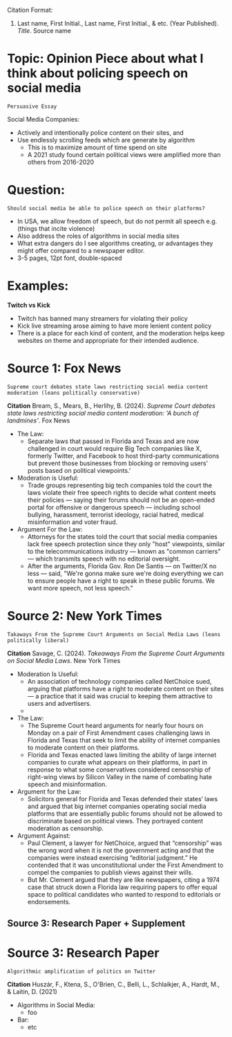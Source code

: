 Citation Format:
1. Last name, First Initial., Last name, First Initial., & etc. (Year Published). _Title_. Source name
# Topic: Opinion Piece about what I think about policing speech on social media
	Persuasive Essay
Social Media Companies:
- Actively and intentionally police content on their sites, and
- Use endlessly scrolling feeds which are generate by algorithm
	- This is to maximize amount of time spend on site
	- A 2021 study found certain political views were amplified more than others from 2016-2020




# Question:
	Should social media be able to police speech on their platforms?
- In USA, we allow freedom of speech, but do not permit all speech e.g. (things that incite violence)
- Also address the roles of algorithms in social media sites
- What extra dangers do I see algorithms creating, or advantages they might offer compared to a newspaper editor.
- 3-5 pages, 12pt font, double-spaced
# Examples:

__Twitch vs Kick__
- Twitch has banned many streamers for violating their policy
- Kick live streaming arose aiming to have more lenient content policy
- There is a place for each kind of content, and the moderation helps keep websites on theme and appropriate for their intended audience. 
# Source 1: Fox News
	Supreme court debates state laws restricting social media content moderation (leans politically conservative)
	
__Citation__
Bream, S., Mears, B., Herlihy, B. (2024). _Supreme Court debates state laws restricting social media content moderation: 'A bunch of landmines'_. Fox News

- The Law:
	- Separate laws that passed in Florida and Texas and are now challenged in court would require Big Tech companies like X, formerly Twitter, and Facebook to host third-party communications but prevent those businesses from blocking or removing users' posts based on political viewpoints.'
- Moderation is Useful:
	- Trade groups representing big tech companies told the court the laws violate their free speech rights to decide what content meets their policies — saying their forums should not be an open-ended portal for offensive or dangerous speech — including school bullying, harassment, terrorist ideology, racial hatred, medical misinformation and voter fraud.
- Argument For the Law:
	- Attorneys for the states told the court that social media companies lack free speech protection since they only "host" viewpoints, similar to the telecommunications industry — known as "common carriers" — which transmits speech with no editorial oversight.
	- After the arguments, Florida Gov. Ron De Santis — on Twitter/X no less — said, "We're gonna make sure we're doing everything we can to ensure people have a right to speak in these public forums. We want more speech, not less speech."
# Source 2: New York Times
	Takaways From the Supreme Court Arguments on Social Media Laws (leans politically liberal)

__Citation__ 
Savage, C. (2024). _Takeaways From the Supreme Court Arguments on Social Media Laws_. New York Times

- Moderation Is Useful:
	- An association of technology companies called NetChoice sued, arguing that platforms have a right to moderate content on their sites — a practice that it said was crucial to keeping them attractive to users and advertisers.
	- 
- The Law: 
	- The Supreme Court heard arguments for nearly four hours on Monday on a pair of First Amendment cases challenging laws in Florida and Texas that seek to limit the ability of internet companies to moderate content on their platforms.
	- Florida and Texas enacted laws limiting the ability of large internet companies to curate what appears on their platforms, in part in response to what some conservatives considered censorship of right-wing views by Silicon Valley in the name of combating hate speech and misinformation.
- Argument for the Law:
	- Solicitors general for Florida and Texas defended their states’ laws and argued that big internet companies operating social media platforms that are essentially public forums should not be allowed to discriminate based on political views. They portrayed content moderation as censorship.
- Argument Against:
	- Paul Clement, a lawyer for NetChoice, argued that “censorship” was the wrong word when it is not the government acting and that the companies were instead exercising “editorial judgment.” He contended that it was unconstitutional under the First Amendment to compel the companies to publish views against their wills.
	- But Mr. Clement argued that they are like newspapers, citing a 1974 case that struck down a Florida law requiring papers to offer equal space to political candidates who wanted to respond to editorials or endorsements.
## Source 3: Research Paper + Supplement

# Source 3: Research Paper
	Algorithmic amplification of politics on Twitter
__Citation__
Huszár, F., Ktena, S., O'Brien, C., Belli, L., Schlaikjer, A., Hardt, M., & Laitin, D. (2021)


- Algorithms in Social Media:
	- foo
- Bar:
	- etc